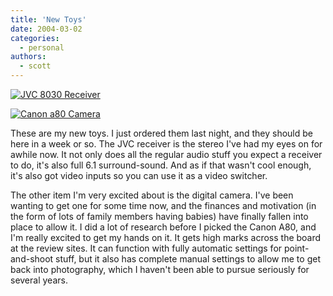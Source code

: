 ```yaml
---
title: 'New Toys'
date: 2004-03-02
categories:
  - personal
authors:
  - scott
---
```


[![JVC 8030 Receiver](/images/jvc8030.jpg)](http://www.amazon.com/exec/obidos/tg/detail/-/B000093USR/102-7523949-0924926?%5Fencoding=UTF8&coliid=I2ESHXG4TTMFCB&colid=2YABKV9N5GFJ6)

[![Canon a80 Camera](/images/canona80.jpg)](http://www.amazon.com/exec/obidos/tg/detail/-/B0000C8VF9/102-7523949-0924926?%5Fencoding=UTF8&coliid=I1XU284Z46F9GJ&colid=2YABKV9N5GFJ6)

These are my new toys. I just ordered them last night, and they should be here in a week or so. The JVC receiver is the stereo I've had my eyes on for awhile now. It not only does all the regular audio stuff you expect a receiver to do, it's also full 6.1 surround-sound. And as if that wasn't cool enough, it's also got video inputs so you can use it as a video switcher.

The other item I'm very excited about is the digital camera. I've been wanting to get one for some time now, and the finances and motivation (in the form of lots of family members having babies) have finally fallen into place to allow it. I did a lot of research before I picked the Canon A80, and I'm really excited to get my hands on it. It gets high marks across the board at the review sites. It can function with fully automatic settings for point-and-shoot stuff, but it also has complete manual settings to allow me to get back into photography, which I haven't been able to pursue seriously for several years.
